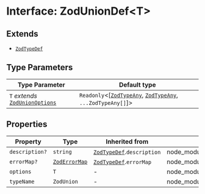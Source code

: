 # Interface: ZodUnionDef\<T\>

## Extends

- [`ZodTypeDef`](ZodTypeDef.md)

## Type Parameters

| Type Parameter | Default type |
| ------ | ------ |
| `T` *extends* [`ZodUnionOptions`](../type-aliases/ZodUnionOptions.md) | `Readonly`\<[[`ZodTypeAny`](../type-aliases/ZodTypeAny.md), [`ZodTypeAny`](../type-aliases/ZodTypeAny.md), `...ZodTypeAny[]`]\> |

## Properties

| Property | Type | Inherited from | Defined in |
| ------ | ------ | ------ | ------ |
| `description?` | `string` | [`ZodTypeDef`](ZodTypeDef.md).`description` | node\_modules/.pnpm/zod@3.23.8/node\_modules/zod/lib/types.d.ts:23 |
| `errorMap?` | [`ZodErrorMap`](../type-aliases/ZodErrorMap.md) | [`ZodTypeDef`](ZodTypeDef.md).`errorMap` | node\_modules/.pnpm/zod@3.23.8/node\_modules/zod/lib/types.d.ts:22 |
| `options` | `T` | - | node\_modules/.pnpm/zod@3.23.8/node\_modules/zod/lib/types.d.ts:603 |
| `typeName` | `ZodUnion` | - | node\_modules/.pnpm/zod@3.23.8/node\_modules/zod/lib/types.d.ts:604 |
